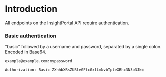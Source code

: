 # Introduction

All endpoints on the InsightPortal API require authentication.

### Basic authentication

"basic" followed by a username and password, separated by a single colon. Encoded in Base64.

`example@example.com:mypassword`


`Authorization: Basic ZXhhbXBsZUBleGFtcGxlLmNvbTpteXBhc3N3b3Jk=`